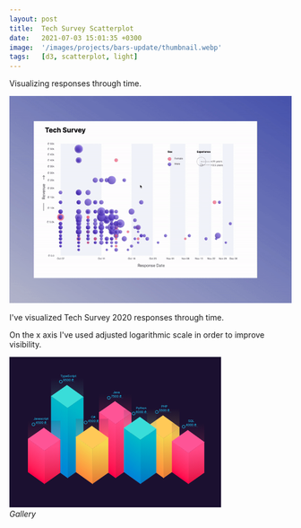 ```yaml
---
layout: post
title:  Tech Survey Scatterplot
date:   2021-07-03 15:01:35 +0300
image:  '/images/projects/bars-update/thumbnail.webp'
tags:   [d3, scatterplot, light]
---
```

Visualizing responses through time.

![](/images/projects/scatterplot-purple/preview.gif)


I've visualized Tech Survey 2020 responses through time.

On the x axis I've used adjusted logarithmic scale in order to improve visibility.

<div class="gallery-box">
  <div class="gallery">
    <img src="/images/projects/bars-update/thumbnail.webp">
    
  </div>
  <em>Gallery</em>
</div>


